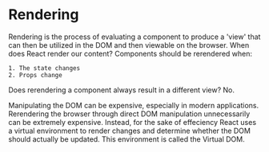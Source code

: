 # Rendering
Rendering is the process of evaluating a component to produce a 'view' that can then be utilized in the DOM and then viewable on the browser. When does React render our content? Components should be rerendered when:

    1. The state changes
    2. Props change

Does rerendering a component always result in a different view?  No.

Manipulating the DOM can be expensive, especially in modern applications. Rerendering the browser through direct DOM manipulation unnecessarily can be extremely expensive.  Instead, for the sake of effeciency React uses a virtual environment to render changes and determine whether the DOM should actually be updated.  This environment is called the Virtual DOM.